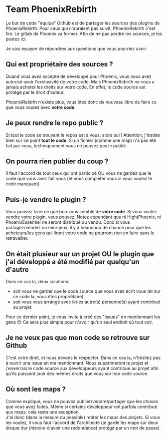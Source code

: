 # Team PhoenixRebirth

Le but de cette "équipe" Github est de partager les sources des plugins de PhoenixRebirth.  Pour ceux qui n'auraient pas suivit, PhoenixRebirth c'est fini. Le gitlab de Phoenix va fermer. Afin de ne pas perdre les sources, je les postes ici.

Je vais essayer de répondres aux questions que vous pourriez avoir.


## Qui est propriétaire des sources ?

Quand vous avez accepté de développé pour Phoenix, vous nous avez autorisé avoir l'exclusivité de votre code.  Mais PhoenixRebirth ne vous a jamais acheter les droits sur votre code. En effet, le code source est protégé par le droit d'auteur.

PhoenixRebirth n'existe plus, vous êtes donc de nouveau libre de faire ce que vous voulez avec **votre code**.


## Je peux rendre le repo public ?

Si tout le code se trouvant le repos est à vous, alors oui !  Attention, j'insiste bien sur ce point **tout le code**. Si un fichier (comme une map) n'a pas été fait par vous, techniquement vous ne pouvez pas le publié.


## On pourra rien publier du coup ?

Il faut l'accord de tout ceux qui ont participé OU vous ne gardez que le code que vous avez fait vous (et vous compléter vous si vous voulez le code manquant).


## Puis-je vendre le plugin ?

Vous pouvez faire ce que bon vous semble de **votre code**.  Si vous voulez vendre votre plugin, vous pouvez. Notez cependant que ni HightPhoenix, ni PhoenixEssentiel ne seront distribué ou vendu.  Donc si vous partagez/vendez un mini-jeux, il y a beaucoup de chance pour que les acheteurs/les gens qui liront votre code ne pourront rien en faire sans le retravailler.


## On était plusieur sur un projet OU le plugin que j'ai développé a été modifié par quelqu'un d'autre

Dans ce cas la, deux solutions:
- soit vous ne garder que le code source que vous avez écrit vous (et sur ce code la, vous êtes propriétaire).
- soit vous vous arrangé avec le/les autre(s) personne(s) ayant contribué au projet.

Pour ce dernier point, je vous invite à créé des "issues" en mentionnant les gens :wink:  Ce sera plus simple pour n'avoir qu'un seul endroit où tout voir.


## Je ne veux pas que mon code se retrouve sur Github

C'est votre droit, et nous devons le respecter. Dans ce cas la, n'hésitez pas à ouvrir une issue en me mentionnant. Nous supprimeront le projet et j'enverrais le code source aux développeurs ayant contribué au projet afin qu'ils puissent jouir des mêmes droits que vous sur leur code source.


## Où sont les maps ?

Comme expliqué, vous ne pouvez publier/vendre/partager que les choses que vous avez faites. Même si certains développeur ont parfois contribué aux maps, cela reste une exception.   
J'ai donc (dans la mesure du possible) retirer les maps des projets.  Si vous les voulez, il vous faut l'accord de l'architecte (je garde les maps sur deux disque dur (histoire d'avoir une redondance) protégé par un mot de passe).

